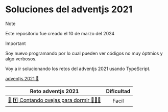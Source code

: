 
# Soluciones del adventjs 2021

> [!NOTE]  
> Este repositorio fue creado el 10 de marzo del 2024

> [!IMPORTANT]  
> Soy nuevo programando por lo cual pueden ver códigos no muy óptmios y algo verbosos.

Voy a ir solucionando los retos del adventjs 2021 usando TypeScript.


[adventjs 2021 🔗](https://2021.adventjs.dev/)

|Reto adventjs 2021 | Dificultad |
|:--:| :--:|
| [🎯 1️⃣ Contando ovejas para dormir 🐑🐑🐑](./1/README.md) | Facil |
